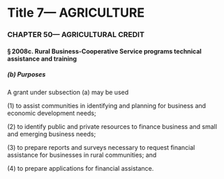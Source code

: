 
# Title 7— AGRICULTURE
### CHAPTER 50— AGRICULTURAL CREDIT
#### § 2008c. Rural Business-Cooperative Service programs technical assistance and training
##### (b) Purposes

A grant under subsection (a) may be used

(1) to assist communities in identifying and planning for business and economic development needs;

(2) to identify public and private resources to finance business and small and emerging business needs;

(3) to prepare reports and surveys necessary to request financial assistance for businesses in rural communities; and

(4) to prepare applications for financial assistance.
